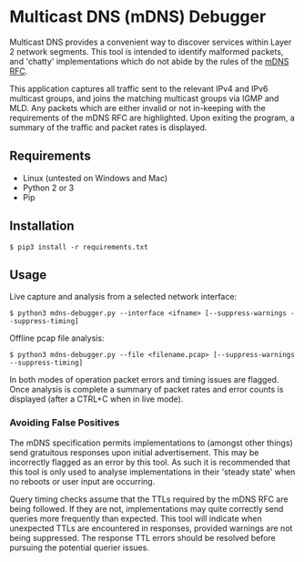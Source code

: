 # Multicast DNS (mDNS) Debugger

Multicast DNS provides a convenient way to discover services within Layer 2 network segments. This tool is intended to identify malformed packets, and 'chatty' implementations which do not abide by the rules of the [mDNS RFC](https://tools.ietf.org/html/rfc6762).

This application captures all traffic sent to the relevant IPv4 and IPv6 multicast groups, and joins the matching multicast groups via IGMP and MLD. Any packets which are either invalid or not in-keeping with the requirements of the mDNS RFC are highlighted. Upon exiting the program, a summary of the traffic and packet rates is displayed.

## Requirements

*   Linux (untested on Windows and Mac)
*   Python 2 or 3
*   Pip

## Installation

```shell
$ pip3 install -r requirements.txt
```

## Usage

Live capture and analysis from a selected network interface:

```shell
$ python3 mdns-debugger.py --interface <ifname> [--suppress-warnings --suppress-timing]
```

Offline pcap file analysis:

```shell
$ python3 mdns-debugger.py --file <filename.pcap> [--suppress-warnings --suppress-timing]
```

In both modes of operation packet errors and timing issues are flagged. Once analysis is complete a summary of packet rates and error counts is displayed (after a CTRL+C when in live mode).

### Avoiding False Positives

The mDNS specification permits implementations to (amongst other things) send gratuitous responses upon initial advertisement. This may be incorrectly flagged as an error by this tool. As such it is recommended that this tool is only used to analyse implementations in their 'steady state' when no reboots or user input are occurring.

Query timing checks assume that the TTLs required by the mDNS RFC are being followed. If they are not, implementations may quite correctly send queries more frequently than expected. This tool will indicate when unexpected TTLs are encountered in responses, provided warnings are not being suppressed. The response TTL errors should be resolved before pursuing the potential querier issues.
